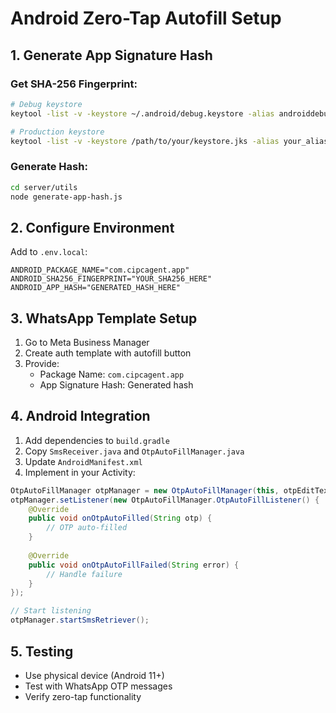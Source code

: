 # Android Zero-Tap Autofill Setup

## 1. Generate App Signature Hash

### Get SHA-256 Fingerprint:
```bash
# Debug keystore
keytool -list -v -keystore ~/.android/debug.keystore -alias androiddebugkey -storepass android -keypass android

# Production keystore
keytool -list -v -keystore /path/to/your/keystore.jks -alias your_alias
```

### Generate Hash:
```bash
cd server/utils
node generate-app-hash.js
```

## 2. Configure Environment
Add to `.env.local`:
```
ANDROID_PACKAGE_NAME="com.cipcagent.app"
ANDROID_SHA256_FINGERPRINT="YOUR_SHA256_HERE"
ANDROID_APP_HASH="GENERATED_HASH_HERE"
```

## 3. WhatsApp Template Setup
1. Go to Meta Business Manager
2. Create auth template with autofill button
3. Provide:
   - Package Name: `com.cipcagent.app`
   - App Signature Hash: Generated hash

## 4. Android Integration
1. Add dependencies to `build.gradle`
2. Copy `SmsReceiver.java` and `OtpAutoFillManager.java`
3. Update `AndroidManifest.xml`
4. Implement in your Activity:

```java
OtpAutoFillManager otpManager = new OtpAutoFillManager(this, otpEditText);
otpManager.setListener(new OtpAutoFillManager.OtpAutoFillListener() {
    @Override
    public void onOtpAutoFilled(String otp) {
        // OTP auto-filled
    }
    
    @Override
    public void onOtpAutoFillFailed(String error) {
        // Handle failure
    }
});

// Start listening
otpManager.startSmsRetriever();
```

## 5. Testing
- Use physical device (Android 11+)
- Test with WhatsApp OTP messages
- Verify zero-tap functionality